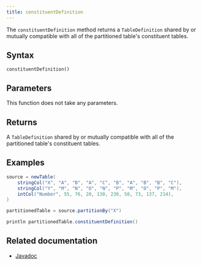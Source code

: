 ```yaml
---
title: constituentDefinition
---
```


The `constituentDefinition` method returns a `TableDefinition` shared by or mutually compatible with all of the partitioned table's constituent tables.

## Syntax

```
constituentDefinition()
```

## Parameters

This function does not take any parameters.

## Returns

A `TableDefinition` shared by or mutually compatible with all of the partitioned table's constituent tables.

## Examples

```groovy order=:log
source = newTable(
    stringCol("X", "A", "B", "A", "C", "B", "A", "B", "B", "C"),
    stringCol("Y", "M", "N", "O", "N", "P", "M", "O", "P", "M"),
    intCol("Number", 55, 76, 20, 130, 230, 50, 73, 137, 214),
)

partitionedTable = source.partitionBy("X")

println partitionedTable.constituentDefinition()
```

## Related documentation

- [Javadoc](https://deephaven.io/core/javadoc/io/deephaven/engine/table/PartitionedTable.html#constituentDefinition())
